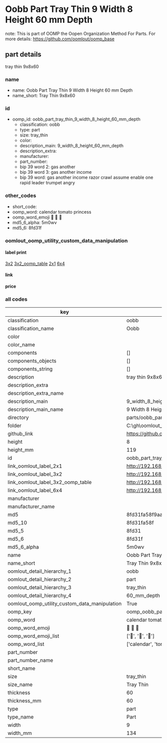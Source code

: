 # Oobb Part Tray Thin 9 Width 8 Height 60 mm Depth  

note: This is part of OOMP the Oopen Organization Method For Parts. For more details: https://github.com/oomlout/oomp_base

##  part details
  



tray thin 9x8x60



### name
* name: Oobb Part Tray Thin 9 Width 8 Height 60 mm Depth
* name_short: Tray Thin 9x8x60 
### id
* oomp_id: oobb_part_tray_thin_9_width_8_height_60_mm_depth
  * classification: oobb
  * type: part
  * size: tray_thin
  * color: 
  * description_main: 9_width_8_height_60_mm_depth
  * description_extra: 
  * manufacturer: 
  * part_number: 
  * bip 39 word 2: gas another
  * bip 39 word 3: gas another income
  * bip 39 word: gas another income razor crawl assume enable one rapid leader trumpet angry

### other_codes
* short_code: 
* oomp_word: calendar tomato princess
* oomp_word_emoji :calendar: :tomato: :princess:
* md5_6_alpha: 5m0wv
* md5_6: 8fd31f






### oomlout_oomp_utility_custom_data_manipulation
#### label print
[3x2](http://192.168.1.245:1112/?label=oomp%205m0wv)
[3x2_oomp_table](http://192.168.1.108:1112/?label=oomp%205m0wv)
[2x1](http://192.168.1.242:1112/?label=oomp%205m0wv)
[6x4](http://192.168.1.55:1112/?label=oomp%205m0wv)    

#### link

                              

#### price







### all codes 
| key | value |  
| --- | --- |  
| classification | oobb |  
| classification_name | Oobb |  
| color |  |  
| color_name |  |  
| components | [] |  
| components_objects | [] |  
| components_string | [] |  
| description | tray thin 9x8x60 |  
| description_extra |  |  
| description_extra_name |  |  
| description_main | 9_width_8_height_60_mm_depth |  
| description_main_name | 9 Width 8 Height 60 mm Depth |  
| directory | parts/oobb_part_tray_thin_9_width_8_height_60_mm_depth |  
| folder | C:\gh\oomlout_oobb_version_4_generated_parts\parts\oobb_part_tray_thin_9_width_8_height_60_mm_depth |  
| github_link | https://github.com/oomlout/oomlout_oomp_part_src/tree/main/parts/oobb_part_tray_thin_9_width_8_height_60_mm_depth |  
| height | 8 |  
| height_mm | 119 |  
| id | oobb_part_tray_thin_9_width_8_height_60_mm_depth |  
| link_oomlout_label_2x1 | http://192.168.1.242:1112/?label=oomp%205m0wv |  
| link_oomlout_label_3x2 | http://192.168.1.245:1112/?label=oomp%205m0wv |  
| link_oomlout_label_3x2_oomp_table | http://192.168.1.108:1112/?label=oomp%205m0wv |  
| link_oomlout_label_6x4 | http://192.168.1.55:1112/?label=oomp%205m0wv |  
| manufacturer |  |  
| manufacturer_name |  |  
| md5 | 8fd31fa58f9aa92837995b2ae5026300 |  
| md5_10 | 8fd31fa58f |  
| md5_5 | 8fd31 |  
| md5_6 | 8fd31f |  
| md5_6_alpha | 5m0wv |  
| name | Oobb Part Tray Thin 9 Width 8 Height 60 mm Depth |  
| name_short | Tray Thin 9x8x60  |  
| oomlout_detail_hierarchy_1 | oobb |  
| oomlout_detail_hierarchy_2 | part |  
| oomlout_detail_hierarchy_3 | tray_thin |  
| oomlout_detail_hierarchy_4 | 60_mm_depth |  
| oomlout_oomp_utility_custom_data_manipulation | True |  
| oomp_key | oomp_oobb_part_tray_thin_9_width_8_height_60_mm_depth |  
| oomp_word | calendar tomato princess |  
| oomp_word_emoji | :calendar: :tomato: :princess: |  
| oomp_word_emoji_list | [':calendar:', ':tomato:', ':princess:'] |  
| oomp_word_list | ['calendar', 'tomato', 'princess'] |  
| part_number |  |  
| part_number_name |  |  
| short_name |  |  
| size | tray_thin |  
| size_name | Tray Thin |  
| thickness | 60 |  
| thickness_mm | 60 |  
| type | part |  
| type_name | Part |  
| width | 9 |  
| width_mm | 134 |  
